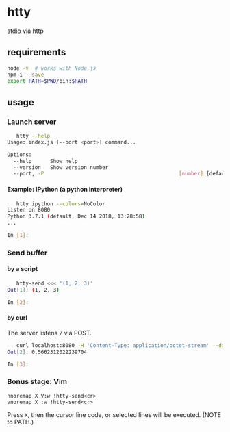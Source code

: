 # htty

stdio via http

## requirements

```bash
node -v  # works with Node.js
npm i --save
export PATH=$PWD/bin:$PATH
```

## usage

### Launch server

```bash
   htty --help
Usage: index.js [--port <port>] command...

Options:
  --help      Show help                                                [boolean]
  --version   Show version number                                      [boolean]
  --port, -P                                            [number] [default: 8080]
```

#### Example: IPython (a python interpreter)

```bash
   htty ipython --colors=NoColor
Listen on 8080
Python 3.7.1 (default, Dec 14 2018, 13:28:58)
...

In [1]:
```

### Send buffer

#### by a script

```bash
   htty-send <<< '(1, 2, 3)'
Out[1]: (1, 2, 3)

In [2]:
```

#### by curl

The server listens `/` via POST.

```bash
   curl localhost:8080 -H 'Content-Type: application/octet-stream' --data 'import random; random.random()'
Out[2]: 0.5662312022239704

In [3]:
```

### Bonus stage: Vim

```vim
nnoremap X V:w !htty-send<cr>
vnoremap X :w !htty-send<cr>
```

Press `X`, then the cursor line code, or selected lines will be executed.
(NOTE to PATH.)
